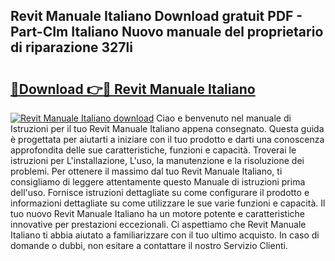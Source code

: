 ## Revit Manuale Italiano Download gratuit PDF - Part-CIm Italiano Nuovo manuale del proprietario di riparazione 327li

# <h2><a href="http://df97a8m.blite.top/?on=Revit+Manuale+Italiano">🔗Download 👉🔴 Revit Manuale Italiano</a></h2>

[![Revit Manuale Italiano download](https://i.imgur.com/lujVjoI.png)](http://df97a8m.blite.top/?on=Revit+Manuale+Italiano)
Ciao e benvenuto nel manuale di Istruzioni per il tuo Revit Manuale Italiano appena consegnato. Questa guida è progettata per aiutarti a iniziare con il tuo prodotto e darti una conoscenza approfondita delle sue caratteristiche, funzioni e capacità. Troverai le istruzioni per L'installazione, L'uso, la manutenzione e la risoluzione dei problemi. Per ottenere il massimo dal tuo Revit Manuale Italiano, ti consigliamo di leggere attentamente questo Manuale di istruzioni prima dell'uso. Fornisce istruzioni dettagliate su come configurare il prodotto e informazioni dettagliate su come utilizzare le sue varie funzioni e capacità. Il tuo nuovo Revit Manuale Italiano ha un motore potente e caratteristiche innovative per prestazioni eccezionali. Ci aspettiamo che Revit Manuale Italiano ti abbia aiutato a familiarizzare con il tuo ultimo acquisto. In caso di domande o dubbi, non esitare a contattare il nostro Servizio Clienti.
